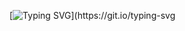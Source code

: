 [![Typing SVG](https://readme-typing-svg.herokuapp.com/?color=%23E98CF7&lines=Olá!+Sou+a+Tata+(Tabata+Souto);É+um+prazer+te+conhecer!)](https://git.io/typing-svg
